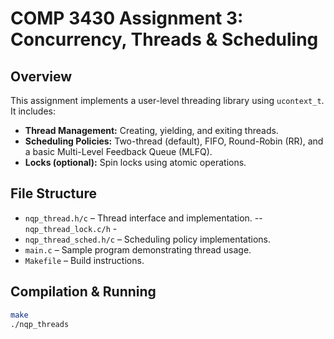# COMP 3430 Assignment 3: Concurrency, Threads & Scheduling

## Overview
This assignment implements a user-level threading library using `ucontext_t`. It includes:
- **Thread Management:** Creating, yielding, and exiting threads.
- **Scheduling Policies:** Two-thread (default), FIFO, Round-Robin (RR), and a basic Multi-Level Feedback Queue (MLFQ).
- **Locks (optional):** Spin locks using atomic operations.

## File Structure
- `nqp_thread.h/c` – Thread interface and implementation.
-- `nqp_thread_lock.c/h` -  
- `nqp_thread_sched.h/c` – Scheduling policy implementations.
- `main.c` – Sample program demonstrating thread usage.
- `Makefile` – Build instructions.

## Compilation & Running
```bash
make
./nqp_threads
